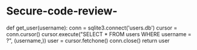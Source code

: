 # Secure-code-review-
def get_user(username):
    conn = sqlite3.connect('users.db')
    cursor = conn.cursor()
    cursor.execute("SELECT * FROM users WHERE username = ?", (username,))
    user = cursor.fetchone()
    conn.close()
    return user

